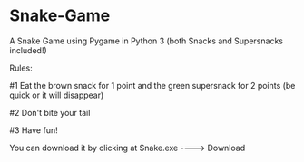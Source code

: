 # Snake-Game
A Snake Game using Pygame in Python 3 (both Snacks and Supersnacks included!)


Rules:

#1 Eat the brown snack for 1 point and the green supersnack for 2 points (be quick or it will disappear)

#2 Don't bite your tail

#3 Have fun!


You can download it by clicking at Snake.exe ----> Download

